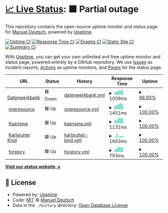 # [📈 Live Status](https://manueldeutsch.github.io/upptime): <!--live status--> **🟧 Partial outage**

This repository contains the open-source uptime monitor and status page for [Manuel Deutsch](https://www.manuel-deutsch.de/?likes=github), powered by [Upptime](https://github.com/upptime/upptime).

[![Uptime CI](https://github.com/manueldeutsch/upptime/workflows/Uptime%20CI/badge.svg)](https://github.com/manueldeutsch/upptime/actions?query=workflow%3A%22Uptime+CI%22)
[![Response Time CI](https://github.com/manueldeutsch/upptime/workflows/Response%20Time%20CI/badge.svg)](https://github.com/manueldeutsch/upptime/actions?query=workflow%3A%22Response+Time+CI%22)
[![Graphs CI](https://github.com/manueldeutsch/upptime/workflows/Graphs%20CI/badge.svg)](https://github.com/manueldeutsch/upptime/actions?query=workflow%3A%22Graphs+CI%22)
[![Static Site CI](https://github.com/manueldeutsch/upptime/workflows/Static%20Site%20CI/badge.svg)](https://github.com/manueldeutsch/upptime/actions?query=workflow%3A%22Static+Site+CI%22)
[![Summary CI](https://github.com/manueldeutsch/upptime/workflows/Summary%20CI/badge.svg)](https://github.com/manueldeutsch/upptime/actions?query=workflow%3A%22Summary+CI%22)

With [Upptime](https://upptime.js.org), you can get your own unlimited and free uptime monitor and status page, powered entirely by a GitHub repository. We use [Issues](https://github.com/manueldeutsch/upptime/issues) as incident reports, [Actions](https://github.com/manueldeutsch/upptime/actions) as uptime monitors, and [Pages](https://manueldeutsch.github.io/upptime) for the status page.

<!--start: status pages-->
<!-- This summary is generated by Upptime (https://github.com/upptime/upptime) -->
<!-- Do not edit this manually, your changes will be overwritten -->
<!-- prettier-ignore -->
| URL | Status | History | Response Time | Uptime |
| --- | ------ | ------- | ------------- | ------ |
| <img alt="" src="https://icons.duckduckgo.com/ip3/www.datenwerkbank.de.ico" height="13"> [Datenwerkbank](https://www.datenwerkbank.de) | 🟥 Down | [datenwerkbank.yml](https://github.com/manueldeutsch/upptime/commits/HEAD/history/datenwerkbank.yml) | <details><summary><img alt="Response time graph" src="./graphs/datenwerkbank/response-time-week.png" height="20"> 1009ms</summary><br><a href="https://manueldeutsch.github.io/upptime/history/datenwerkbank"><img alt="Response time 1013" src="https://img.shields.io/endpoint?url=https%3A%2F%2Fraw.githubusercontent.com%2Fmanueldeutsch%2Fupptime%2FHEAD%2Fapi%2Fdatenwerkbank%2Fresponse-time.json"></a><br><a href="https://manueldeutsch.github.io/upptime/history/datenwerkbank"><img alt="24-hour response time 1065" src="https://img.shields.io/endpoint?url=https%3A%2F%2Fraw.githubusercontent.com%2Fmanueldeutsch%2Fupptime%2FHEAD%2Fapi%2Fdatenwerkbank%2Fresponse-time-day.json"></a><br><a href="https://manueldeutsch.github.io/upptime/history/datenwerkbank"><img alt="7-day response time 1009" src="https://img.shields.io/endpoint?url=https%3A%2F%2Fraw.githubusercontent.com%2Fmanueldeutsch%2Fupptime%2FHEAD%2Fapi%2Fdatenwerkbank%2Fresponse-time-week.json"></a><br><a href="https://manueldeutsch.github.io/upptime/history/datenwerkbank"><img alt="30-day response time 987" src="https://img.shields.io/endpoint?url=https%3A%2F%2Fraw.githubusercontent.com%2Fmanueldeutsch%2Fupptime%2FHEAD%2Fapi%2Fdatenwerkbank%2Fresponse-time-month.json"></a><br><a href="https://manueldeutsch.github.io/upptime/history/datenwerkbank"><img alt="1-year response time 1033" src="https://img.shields.io/endpoint?url=https%3A%2F%2Fraw.githubusercontent.com%2Fmanueldeutsch%2Fupptime%2FHEAD%2Fapi%2Fdatenwerkbank%2Fresponse-time-year.json"></a></details> | <details><summary><a href="https://manueldeutsch.github.io/upptime/history/datenwerkbank">98.93%</a></summary><a href="https://manueldeutsch.github.io/upptime/history/datenwerkbank"><img alt="All-time uptime 99.95%" src="https://img.shields.io/endpoint?url=https%3A%2F%2Fraw.githubusercontent.com%2Fmanueldeutsch%2Fupptime%2FHEAD%2Fapi%2Fdatenwerkbank%2Fuptime.json"></a><br><a href="https://manueldeutsch.github.io/upptime/history/datenwerkbank"><img alt="24-hour uptime 92.49%" src="https://img.shields.io/endpoint?url=https%3A%2F%2Fraw.githubusercontent.com%2Fmanueldeutsch%2Fupptime%2FHEAD%2Fapi%2Fdatenwerkbank%2Fuptime-day.json"></a><br><a href="https://manueldeutsch.github.io/upptime/history/datenwerkbank"><img alt="7-day uptime 98.93%" src="https://img.shields.io/endpoint?url=https%3A%2F%2Fraw.githubusercontent.com%2Fmanueldeutsch%2Fupptime%2FHEAD%2Fapi%2Fdatenwerkbank%2Fuptime-week.json"></a><br><a href="https://manueldeutsch.github.io/upptime/history/datenwerkbank"><img alt="30-day uptime 99.59%" src="https://img.shields.io/endpoint?url=https%3A%2F%2Fraw.githubusercontent.com%2Fmanueldeutsch%2Fupptime%2FHEAD%2Fapi%2Fdatenwerkbank%2Fuptime-month.json"></a><br><a href="https://manueldeutsch.github.io/upptime/history/datenwerkbank"><img alt="1-year uptime 99.94%" src="https://img.shields.io/endpoint?url=https%3A%2F%2Fraw.githubusercontent.com%2Fmanueldeutsch%2Fupptime%2FHEAD%2Fapi%2Fdatenwerkbank%2Fuptime-year.json"></a></details>
| <img alt="" src="https://icons.duckduckgo.com/ip3/www.oneresource.com.ico" height="13"> [oneresource](https://www.oneresource.com) | 🟩 Up | [oneresource.yml](https://github.com/manueldeutsch/upptime/commits/HEAD/history/oneresource.yml) | <details><summary><img alt="Response time graph" src="./graphs/oneresource/response-time-week.png" height="20"> 1451ms</summary><br><a href="https://manueldeutsch.github.io/upptime/history/oneresource"><img alt="Response time 1920" src="https://img.shields.io/endpoint?url=https%3A%2F%2Fraw.githubusercontent.com%2Fmanueldeutsch%2Fupptime%2FHEAD%2Fapi%2Foneresource%2Fresponse-time.json"></a><br><a href="https://manueldeutsch.github.io/upptime/history/oneresource"><img alt="24-hour response time 939" src="https://img.shields.io/endpoint?url=https%3A%2F%2Fraw.githubusercontent.com%2Fmanueldeutsch%2Fupptime%2FHEAD%2Fapi%2Foneresource%2Fresponse-time-day.json"></a><br><a href="https://manueldeutsch.github.io/upptime/history/oneresource"><img alt="7-day response time 1451" src="https://img.shields.io/endpoint?url=https%3A%2F%2Fraw.githubusercontent.com%2Fmanueldeutsch%2Fupptime%2FHEAD%2Fapi%2Foneresource%2Fresponse-time-week.json"></a><br><a href="https://manueldeutsch.github.io/upptime/history/oneresource"><img alt="30-day response time 1303" src="https://img.shields.io/endpoint?url=https%3A%2F%2Fraw.githubusercontent.com%2Fmanueldeutsch%2Fupptime%2FHEAD%2Fapi%2Foneresource%2Fresponse-time-month.json"></a><br><a href="https://manueldeutsch.github.io/upptime/history/oneresource"><img alt="1-year response time 1883" src="https://img.shields.io/endpoint?url=https%3A%2F%2Fraw.githubusercontent.com%2Fmanueldeutsch%2Fupptime%2FHEAD%2Fapi%2Foneresource%2Fresponse-time-year.json"></a></details> | <details><summary><a href="https://manueldeutsch.github.io/upptime/history/oneresource">100.00%</a></summary><a href="https://manueldeutsch.github.io/upptime/history/oneresource"><img alt="All-time uptime 99.97%" src="https://img.shields.io/endpoint?url=https%3A%2F%2Fraw.githubusercontent.com%2Fmanueldeutsch%2Fupptime%2FHEAD%2Fapi%2Foneresource%2Fuptime.json"></a><br><a href="https://manueldeutsch.github.io/upptime/history/oneresource"><img alt="24-hour uptime 100.00%" src="https://img.shields.io/endpoint?url=https%3A%2F%2Fraw.githubusercontent.com%2Fmanueldeutsch%2Fupptime%2FHEAD%2Fapi%2Foneresource%2Fuptime-day.json"></a><br><a href="https://manueldeutsch.github.io/upptime/history/oneresource"><img alt="7-day uptime 100.00%" src="https://img.shields.io/endpoint?url=https%3A%2F%2Fraw.githubusercontent.com%2Fmanueldeutsch%2Fupptime%2FHEAD%2Fapi%2Foneresource%2Fuptime-week.json"></a><br><a href="https://manueldeutsch.github.io/upptime/history/oneresource"><img alt="30-day uptime 100.00%" src="https://img.shields.io/endpoint?url=https%3A%2F%2Fraw.githubusercontent.com%2Fmanueldeutsch%2Fupptime%2FHEAD%2Fapi%2Foneresource%2Fuptime-month.json"></a><br><a href="https://manueldeutsch.github.io/upptime/history/oneresource"><img alt="1-year uptime 99.99%" src="https://img.shields.io/endpoint?url=https%3A%2F%2Fraw.githubusercontent.com%2Fmanueldeutsch%2Fupptime%2FHEAD%2Fapi%2Foneresource%2Fuptime-year.json"></a></details>
| <img alt="" src="https://icons.duckduckgo.com/ip3/www.kaarisma.de.ico" height="13"> [Kaarisma](https://www.kaarisma.de) | 🟩 Up | [kaarisma.yml](https://github.com/manueldeutsch/upptime/commits/HEAD/history/kaarisma.yml) | <details><summary><img alt="Response time graph" src="./graphs/kaarisma/response-time-week.png" height="20"> 1131ms</summary><br><a href="https://manueldeutsch.github.io/upptime/history/kaarisma"><img alt="Response time 1320" src="https://img.shields.io/endpoint?url=https%3A%2F%2Fraw.githubusercontent.com%2Fmanueldeutsch%2Fupptime%2FHEAD%2Fapi%2Fkaarisma%2Fresponse-time.json"></a><br><a href="https://manueldeutsch.github.io/upptime/history/kaarisma"><img alt="24-hour response time 780" src="https://img.shields.io/endpoint?url=https%3A%2F%2Fraw.githubusercontent.com%2Fmanueldeutsch%2Fupptime%2FHEAD%2Fapi%2Fkaarisma%2Fresponse-time-day.json"></a><br><a href="https://manueldeutsch.github.io/upptime/history/kaarisma"><img alt="7-day response time 1131" src="https://img.shields.io/endpoint?url=https%3A%2F%2Fraw.githubusercontent.com%2Fmanueldeutsch%2Fupptime%2FHEAD%2Fapi%2Fkaarisma%2Fresponse-time-week.json"></a><br><a href="https://manueldeutsch.github.io/upptime/history/kaarisma"><img alt="30-day response time 1058" src="https://img.shields.io/endpoint?url=https%3A%2F%2Fraw.githubusercontent.com%2Fmanueldeutsch%2Fupptime%2FHEAD%2Fapi%2Fkaarisma%2Fresponse-time-month.json"></a><br><a href="https://manueldeutsch.github.io/upptime/history/kaarisma"><img alt="1-year response time 1365" src="https://img.shields.io/endpoint?url=https%3A%2F%2Fraw.githubusercontent.com%2Fmanueldeutsch%2Fupptime%2FHEAD%2Fapi%2Fkaarisma%2Fresponse-time-year.json"></a></details> | <details><summary><a href="https://manueldeutsch.github.io/upptime/history/kaarisma">100.00%</a></summary><a href="https://manueldeutsch.github.io/upptime/history/kaarisma"><img alt="All-time uptime 99.89%" src="https://img.shields.io/endpoint?url=https%3A%2F%2Fraw.githubusercontent.com%2Fmanueldeutsch%2Fupptime%2FHEAD%2Fapi%2Fkaarisma%2Fuptime.json"></a><br><a href="https://manueldeutsch.github.io/upptime/history/kaarisma"><img alt="24-hour uptime 100.00%" src="https://img.shields.io/endpoint?url=https%3A%2F%2Fraw.githubusercontent.com%2Fmanueldeutsch%2Fupptime%2FHEAD%2Fapi%2Fkaarisma%2Fuptime-day.json"></a><br><a href="https://manueldeutsch.github.io/upptime/history/kaarisma"><img alt="7-day uptime 100.00%" src="https://img.shields.io/endpoint?url=https%3A%2F%2Fraw.githubusercontent.com%2Fmanueldeutsch%2Fupptime%2FHEAD%2Fapi%2Fkaarisma%2Fuptime-week.json"></a><br><a href="https://manueldeutsch.github.io/upptime/history/kaarisma"><img alt="30-day uptime 100.00%" src="https://img.shields.io/endpoint?url=https%3A%2F%2Fraw.githubusercontent.com%2Fmanueldeutsch%2Fupptime%2FHEAD%2Fapi%2Fkaarisma%2Fuptime-month.json"></a><br><a href="https://manueldeutsch.github.io/upptime/history/kaarisma"><img alt="1-year uptime 99.86%" src="https://img.shields.io/endpoint?url=https%3A%2F%2Fraw.githubusercontent.com%2Fmanueldeutsch%2Fupptime%2FHEAD%2Fapi%2Fkaarisma%2Fuptime-year.json"></a></details>
| <img alt="" src="https://icons.duckduckgo.com/ip3/www.karlsruher-kind.de.ico" height="13"> [Karlsruher Kind](https://www.karlsruher-kind.de) | 🟩 Up | [karlsruher-kind.yml](https://github.com/manueldeutsch/upptime/commits/HEAD/history/karlsruher-kind.yml) | <details><summary><img alt="Response time graph" src="./graphs/karlsruher-kind/response-time-week.png" height="20"> 1663ms</summary><br><a href="https://manueldeutsch.github.io/upptime/history/karlsruher-kind"><img alt="Response time 2069" src="https://img.shields.io/endpoint?url=https%3A%2F%2Fraw.githubusercontent.com%2Fmanueldeutsch%2Fupptime%2FHEAD%2Fapi%2Fkarlsruher-kind%2Fresponse-time.json"></a><br><a href="https://manueldeutsch.github.io/upptime/history/karlsruher-kind"><img alt="24-hour response time 1031" src="https://img.shields.io/endpoint?url=https%3A%2F%2Fraw.githubusercontent.com%2Fmanueldeutsch%2Fupptime%2FHEAD%2Fapi%2Fkarlsruher-kind%2Fresponse-time-day.json"></a><br><a href="https://manueldeutsch.github.io/upptime/history/karlsruher-kind"><img alt="7-day response time 1663" src="https://img.shields.io/endpoint?url=https%3A%2F%2Fraw.githubusercontent.com%2Fmanueldeutsch%2Fupptime%2FHEAD%2Fapi%2Fkarlsruher-kind%2Fresponse-time-week.json"></a><br><a href="https://manueldeutsch.github.io/upptime/history/karlsruher-kind"><img alt="30-day response time 1984" src="https://img.shields.io/endpoint?url=https%3A%2F%2Fraw.githubusercontent.com%2Fmanueldeutsch%2Fupptime%2FHEAD%2Fapi%2Fkarlsruher-kind%2Fresponse-time-month.json"></a><br><a href="https://manueldeutsch.github.io/upptime/history/karlsruher-kind"><img alt="1-year response time 2069" src="https://img.shields.io/endpoint?url=https%3A%2F%2Fraw.githubusercontent.com%2Fmanueldeutsch%2Fupptime%2FHEAD%2Fapi%2Fkarlsruher-kind%2Fresponse-time-year.json"></a></details> | <details><summary><a href="https://manueldeutsch.github.io/upptime/history/karlsruher-kind">100.00%</a></summary><a href="https://manueldeutsch.github.io/upptime/history/karlsruher-kind"><img alt="All-time uptime 99.84%" src="https://img.shields.io/endpoint?url=https%3A%2F%2Fraw.githubusercontent.com%2Fmanueldeutsch%2Fupptime%2FHEAD%2Fapi%2Fkarlsruher-kind%2Fuptime.json"></a><br><a href="https://manueldeutsch.github.io/upptime/history/karlsruher-kind"><img alt="24-hour uptime 100.00%" src="https://img.shields.io/endpoint?url=https%3A%2F%2Fraw.githubusercontent.com%2Fmanueldeutsch%2Fupptime%2FHEAD%2Fapi%2Fkarlsruher-kind%2Fuptime-day.json"></a><br><a href="https://manueldeutsch.github.io/upptime/history/karlsruher-kind"><img alt="7-day uptime 100.00%" src="https://img.shields.io/endpoint?url=https%3A%2F%2Fraw.githubusercontent.com%2Fmanueldeutsch%2Fupptime%2FHEAD%2Fapi%2Fkarlsruher-kind%2Fuptime-week.json"></a><br><a href="https://manueldeutsch.github.io/upptime/history/karlsruher-kind"><img alt="30-day uptime 100.00%" src="https://img.shields.io/endpoint?url=https%3A%2F%2Fraw.githubusercontent.com%2Fmanueldeutsch%2Fupptime%2FHEAD%2Fapi%2Fkarlsruher-kind%2Fuptime-month.json"></a><br><a href="https://manueldeutsch.github.io/upptime/history/karlsruher-kind"><img alt="1-year uptime 99.84%" src="https://img.shields.io/endpoint?url=https%3A%2F%2Fraw.githubusercontent.com%2Fmanueldeutsch%2Fupptime%2FHEAD%2Fapi%2Fkarlsruher-kind%2Fuptime-year.json"></a></details>
| <img alt="" src="https://icons.duckduckgo.com/ip3/www.forstory.de.ico" height="13"> [forstory](https://www.forstory.de) | 🟩 Up | [forstory.yml](https://github.com/manueldeutsch/upptime/commits/HEAD/history/forstory.yml) | <details><summary><img alt="Response time graph" src="./graphs/forstory/response-time-week.png" height="20"> 793ms</summary><br><a href="https://manueldeutsch.github.io/upptime/history/forstory"><img alt="Response time 762" src="https://img.shields.io/endpoint?url=https%3A%2F%2Fraw.githubusercontent.com%2Fmanueldeutsch%2Fupptime%2FHEAD%2Fapi%2Fforstory%2Fresponse-time.json"></a><br><a href="https://manueldeutsch.github.io/upptime/history/forstory"><img alt="24-hour response time 528" src="https://img.shields.io/endpoint?url=https%3A%2F%2Fraw.githubusercontent.com%2Fmanueldeutsch%2Fupptime%2FHEAD%2Fapi%2Fforstory%2Fresponse-time-day.json"></a><br><a href="https://manueldeutsch.github.io/upptime/history/forstory"><img alt="7-day response time 793" src="https://img.shields.io/endpoint?url=https%3A%2F%2Fraw.githubusercontent.com%2Fmanueldeutsch%2Fupptime%2FHEAD%2Fapi%2Fforstory%2Fresponse-time-week.json"></a><br><a href="https://manueldeutsch.github.io/upptime/history/forstory"><img alt="30-day response time 794" src="https://img.shields.io/endpoint?url=https%3A%2F%2Fraw.githubusercontent.com%2Fmanueldeutsch%2Fupptime%2FHEAD%2Fapi%2Fforstory%2Fresponse-time-month.json"></a><br><a href="https://manueldeutsch.github.io/upptime/history/forstory"><img alt="1-year response time 762" src="https://img.shields.io/endpoint?url=https%3A%2F%2Fraw.githubusercontent.com%2Fmanueldeutsch%2Fupptime%2FHEAD%2Fapi%2Fforstory%2Fresponse-time-year.json"></a></details> | <details><summary><a href="https://manueldeutsch.github.io/upptime/history/forstory">100.00%</a></summary><a href="https://manueldeutsch.github.io/upptime/history/forstory"><img alt="All-time uptime 99.99%" src="https://img.shields.io/endpoint?url=https%3A%2F%2Fraw.githubusercontent.com%2Fmanueldeutsch%2Fupptime%2FHEAD%2Fapi%2Fforstory%2Fuptime.json"></a><br><a href="https://manueldeutsch.github.io/upptime/history/forstory"><img alt="24-hour uptime 100.00%" src="https://img.shields.io/endpoint?url=https%3A%2F%2Fraw.githubusercontent.com%2Fmanueldeutsch%2Fupptime%2FHEAD%2Fapi%2Fforstory%2Fuptime-day.json"></a><br><a href="https://manueldeutsch.github.io/upptime/history/forstory"><img alt="7-day uptime 100.00%" src="https://img.shields.io/endpoint?url=https%3A%2F%2Fraw.githubusercontent.com%2Fmanueldeutsch%2Fupptime%2FHEAD%2Fapi%2Fforstory%2Fuptime-week.json"></a><br><a href="https://manueldeutsch.github.io/upptime/history/forstory"><img alt="30-day uptime 100.00%" src="https://img.shields.io/endpoint?url=https%3A%2F%2Fraw.githubusercontent.com%2Fmanueldeutsch%2Fupptime%2FHEAD%2Fapi%2Fforstory%2Fuptime-month.json"></a><br><a href="https://manueldeutsch.github.io/upptime/history/forstory"><img alt="1-year uptime 99.99%" src="https://img.shields.io/endpoint?url=https%3A%2F%2Fraw.githubusercontent.com%2Fmanueldeutsch%2Fupptime%2FHEAD%2Fapi%2Fforstory%2Fuptime-year.json"></a></details>

<!--end: status pages-->

[**Visit our status website →**](https://manueldeutsch.github.io/upptime)

## 📄 License

- Powered by: [Upptime](https://github.com/upptime/upptime)
- Code: [MIT](./LICENSE) © [Manuel Deutsch](https://www.manuel-deutsch.de/?likes=github)
- Data in the `./history` directory: [Open Database License](https://opendatacommons.org/licenses/odbl/1-0/)
